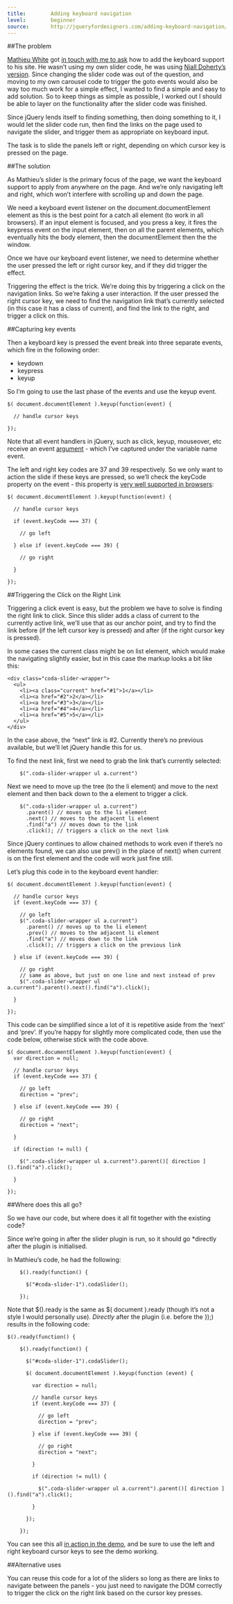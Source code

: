 ```yaml
---
title:        Adding keyboard navigation
level:        beginner
source:       http://jqueryfordesigners.com/adding-keyboard-navigation/
---
```


##The problem

[Mathieu White](http://mathieuwhite.com/) got [in touch with me to ask](http://jqueryfordesigners.com/request/) how to add the keyboard support to his site. He wasn’t using my own slider code, he was using [Niall Doherty’s version](http://www.ndoherty.biz/coda-slider). Since changing the slider code was out of the question, and moving to my own carousel code to trigger the goto events would also be way too much work for a simple effect, I wanted to find a simple and easy to add solution. So to keep things as simple as possible, I worked out I should be able to layer on the functionality after the slider code was finished.

Since jQuery lends itself to finding something, then doing something to it, I would let the slider code run, then find the links on the page used to navigate the slider, and trigger them as appropriate on keyboard input.

The task is to slide the panels left or right, depending on which cursor key is pressed on the page.

##The solution

As Mathieu’s slider is the primary focus of the page, we want the keyboard support to apply from anywhere on the page. And we’re only navigating left and right, which won’t interfere with scrolling up and down the page.

We need a keyboard event listener on the document.documentElement element as this is the best point for a catch all element (to work in all browsers). If an input element is focused, and you press a key, it fires the keypress event on the input element, then on all the parent elements, which eventually hits the body element, then the documentElement then the the window.

Once we have our keyboard event listener, we need to determine whether the user pressed the left or right cursor key, and if they did trigger the effect.

Triggering the effect is the trick. We’re doing this by triggering a click on the navigation links. So we’re faking a user interaction. If the user pressed the right cursor key, we need to find the navigation link that’s currently selected (in this case it has a class of current), and find the link to the right, and trigger a click on this.

##Capturing key events

Then a keyboard key is pressed the event break into three separate events, which fire in the following order:

- keydown
- keypress
- keyup

So I’m going to use the last phase of the events and use the keyup event.

```
$( document.documentElement ).keyup(function(event) {

  // handle cursor keys

});
```

Note that all event handlers in jQuery, such as click, keyup, mouseover, etc receive an event [argument](http://en.wikipedia.org/wiki/Parameter_(computer_science)) - which I’ve captured under the variable name event.

The left and right key codes are 37 and 39 respectively. So we only want to action the slide if these keys are pressed, so we’ll check the keyCode property on the event - this property is [very well supported in browsers](http://www.quirksmode.org/js/keys.html):

```
$( document.documentElement ).keyup(function(event) {

  // handle cursor keys

  if (event.keyCode === 37) {

    // go left

  } else if (event.keyCode === 39) {

    // go right

  }

});
```

##Triggering the Click on the Right Link

Triggering a click event is easy, but the problem we have to solve is finding the right link to click. Since this slider adds a class of current to the currently active link, we’ll use that as our anchor point, and try to find the link before (if the left cursor key is pressed) and after (if the right cursor key is pressed).

In some cases the current class might be on list element, which would make the navigating slightly easier, but in this case the markup looks a bit like this:

```
<div class="coda-slider-wrapper">
  <ul>
    <li><a class="current" href="#1">1</a></li>
    <li><a href="#2">2</a></li>
    <li><a href="#3">3</a></li>
    <li><a href="#4">4</a></li>
    <li><a href="#5">5</a></li>
  </ul>
</div>
```

In the case above, the “next” link is #2. Currently there’s no previous available, but we’ll let jQuery handle this for us.

To find the next link, first we need to grab the link that’s currently selected:

```
	$(".coda-slider-wrapper ul a.current")
```

Next we need to move up the tree (to the li element) and move to the next element and then back down to the a element to trigger a click.

```
	$(".coda-slider-wrapper ul a.current")
	  .parent() // moves up to the li element
	  .next() // moves to the adjacent li element
	  .find("a") // moves down to the link
	  .click(); // triggers a click on the next link
```

Since jQuery continues to allow chained methods to work even if there’s no elements found, we can also use prev() in the place of next() when current is on the first element and the code will work just fine still.

Let’s plug this code in to the keyboard event handler:

```
$( document.documentElement ).keyup(function(event) {

  // handle cursor keys
  if (event.keyCode === 37) {

    // go left
    $(".coda-slider-wrapper ul a.current")
      .parent() // moves up to the li element
      .prev() // moves to the adjacent li element
      .find("a") // moves down to the link
      .click(); // triggers a click on the previous link

  } else if (event.keyCode === 39) {

    // go right
    // same as above, but just on one line and next instead of prev
    $(".coda-slider-wrapper ul a.current").parent().next().find("a").click();

  }

});
```

This code can be simplified since a lot of it is repetitive aside from the ‘next’ and ‘prev’. If you’re happy for slightly more complicated code, then use the code below, otherwise stick with the code above.

```
$( document.documentElement ).keyup(function(event) {
  var direction = null;

  // handle cursor keys
  if (event.keyCode === 37) {

    // go left
    direction = "prev";

  } else if (event.keyCode === 39) {

    // go right
    direction = "next";

  }

  if (direction != null) {

    $(".coda-slider-wrapper ul a.current").parent()[ direction ]().find("a").click();

  }

});
```

##Where does this all go?

So we have our code, but where does it all fit together with the existing code?

Since we’re going in after the slider plugin is run, so it should go *directly after the plugin is initialised.

In Mathieu’s code, he had the following:

```
	$().ready(function() {

	  $("#coda-slider-1").codaSlider();

	});
```

Note that $().ready is the same as $( document ).ready (though it’s not a style I would personally use). *Directly* after the plugin (i.e. before the });) results in the following code:

```
$().ready(function() {

	$().ready(function() {

	  $("#coda-slider-1").codaSlider();

	  $( document.documentElement ).keyup(function (event) {

	    var direction = null;

	    // handle cursor keys
	    if (event.keyCode === 37) {

	      // go left
	      direction = "prev";

	    } else if (event.keyCode === 39) {

	      // go right
	      direction = "next";

	    }

	    if (direction != null) {

	      $(".coda-slider-wrapper ul a.current").parent()[ direction ]().find("a").click();

	    }

	  });

	});

```

You can see this all [in action in the demo](http://static.jqueryfordesigners.com/demo/keyboard-nav.html), and be sure to use the left and right keyboard cursor keys to see the demo working.

##Alternative uses

You can reuse this code for a lot of the sliders so long as there are links to navigate between the panels - you just need to navigate the DOM correctly to trigger the click on the right link based on the cursor key presses.